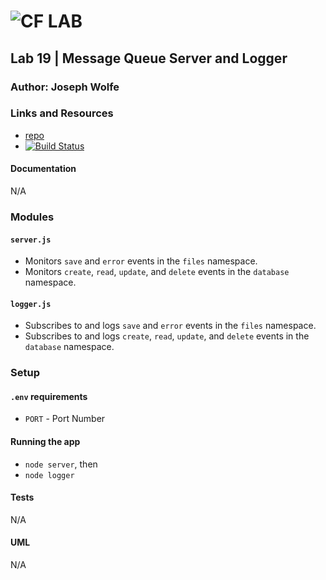 ![CF](http://i.imgur.com/7v5ASc8.png) LAB
=================================================

## Lab 19 | Message Queue Server and Logger

### Author: Joseph Wolfe

### Links and Resources
* [repo](https://github.com/charmedsatyr-401-advanced-javascript/lab-19-message-queue-server-and-logger)
* [![Build Status](https://travis-ci.org/charmedsatyr-401-advanced-javascript/lab-19-message-queue-server-and-logger.svg?branch=submission)](https://travis-ci.org/charmedsatyr-401-advanced-javascript/lab-19-message-queue-server-and-logger)

#### Documentation
N/A

### Modules
#### `server.js`
* Monitors `save` and `error` events in the `files` namespace.
* Monitors `create`, `read`, `update`, and `delete` events in the `database` namespace.

#### `logger.js`
* Subscribes to and logs `save` and `error` events in the `files` namespace.
* Subscribes to and logs `create`, `read`, `update`, and `delete` events in the `database` namespace.

### Setup
#### `.env` requirements
* `PORT` - Port Number

#### Running the app
* `node server`, then
* `node logger`

#### Tests
N/A

#### UML
N/A